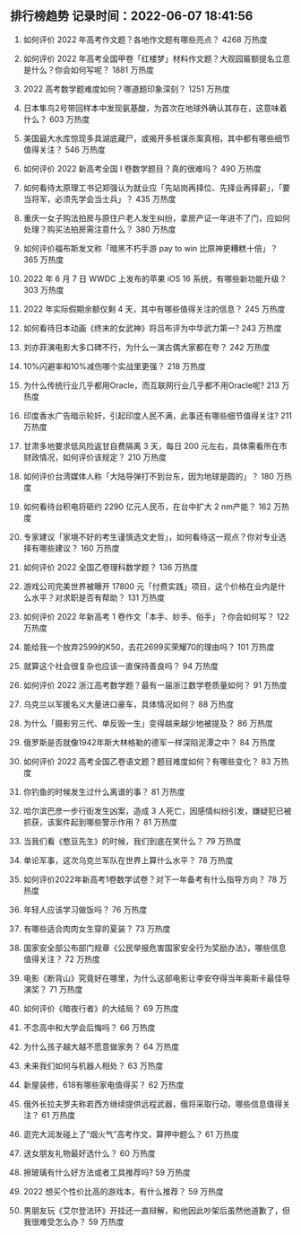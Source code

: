 
## 排行榜趋势 记录时间：2022-06-07 18:41:56
  
  1. 如何评价 2022 年高考作文题？各地作文题有哪些亮点？ 4268 万热度
    
  2. 如何评价 2022 年高考全国甲卷「红楼梦」材料作文题？大观园匾额提名立意是什么？你会如何写呢？ 1881 万热度
    
  3. 2022 高考数学题难度如何？哪道题印象深刻？ 1251 万热度
    
  4. 日本隼鸟2号带回样本中发现氨基酸，为首次在地球外确认其存在，这意味着什么？ 603 万热度
    
  5. 美国最大水库惊现多具湖底藏尸，或揭开多桩谋杀案真相，其中都有哪些细节值得关注？ 546 万热度
    
  6. 如何评价 2022 新高考全国 Ⅰ 卷数学题目？真的很难吗？ 490 万热度
    
  7. 如何看待太原理工书记郑强认为就业应「先站岗再择位、先择业再择薪」，「要当将军，必须先学会当士兵」？ 435 万热度
    
  8. 重庆一女子购法拍房与原住户老人发生纠纷，拿房产证一年进不了门，应如何处理？购买法拍房需注意什么？ 380 万热度
    
  9. 如何评价福布斯发文称「暗黑不朽手游 pay to win 比原神更糟糕十倍」？ 365 万热度
    
  10. 2022 年 6 月 7 日 WWDC 上发布的苹果 iOS 16 系统，有哪些新功能升级？ 303 万热度
    
  11. 2022 年实际假期余额仅剩 4 天，其中有哪些值得关注的信息？ 245 万热度
    
  12. 如何看待日本动画《终末的女武神》将吕布评为中华武力第一? 243 万热度
    
  13. 刘亦菲演电影大多口碑不行，为什么一演古偶大家都在夸？ 242 万热度
    
  14. 10%闪避率和10%减伤哪个实战里更强？ 218 万热度
    
  15. 为什么传统行业几乎都用Oracle，而互联网行业几乎都不用Oracle呢? 213 万热度
    
  16. 印度香水广告暗示轮奸，引起印度人民不满，此事还有哪些细节值得关注? 211 万热度
    
  17. 甘肃多地要求低风险返甘自费隔离 3 天，每日 200 元左右，具体需看所在市财政情况，如何评价该规定？ 210 万热度
    
  18. 如何评价台湾媒体人称「大陆导弹打不到台东，因为地球是圆的」？ 180 万热度
    
  19. 如何看待台积电将砸约 2290 亿元人民币，在台中扩大 2 nm产能？ 162 万热度
    
  20. 专家建议「家境不好的考生谨慎选文史哲」，如何看待这一观点？你对专业选择有哪些建议？ 160 万热度
    
  21. 如何评价 2022 全国乙卷理科数学题？ 136 万热度
    
  22. 游戏公司完美世界被曝开 17800 元「付费实践」项目，这个价格在业内是什么水平？对求职是否有帮助？ 131 万热度
    
  23. 如何评价 2022 年新高考 1 卷作文「本手、妙手、俗手」？你会如何写？ 122 万热度
    
  24. 能给我一个放弃2599的K50，去花2699买荣耀70的理由吗？ 101 万热度
    
  25. 就算这个社会很复杂也应该一直保持善良吗？ 94 万热度
    
  26. 如何评价 2022 浙江高考数学题？最有一届浙江数学卷质量如何？ 91 万热度
    
  27. 乌克兰以军援名义大量进口豪车，具体情况如何？ 88 万热度
    
  28. 为什么「摄影穷三代、单反毁一生」变得越来越少地被提及？ 86 万热度
    
  29. 俄罗斯是否就像1942年斯大林格勒的德军一样深陷泥潭之中？ 84 万热度
    
  30. 如何评价 2022 高考全国乙卷语文题？题目难度如何？有哪些变化？ 83 万热度
    
  31. 你钓鱼的时候发生过什么离谱的事？ 81 万热度
    
  32. 哈尔滨巴彦一步行街发生凶案，造成 3 人死亡，因感情纠纷引发，嫌疑犯已被抓获，该案件起到哪些警示作用？ 81 万热度
    
  33. 当我们看《憨豆先生》的时候，我们到底在笑什么？ 79 万热度
    
  34. 单论军事，这次乌克兰军队在世界上算什么水平？ 78 万热度
    
  35. 如何评价2022年新高考1卷数学试卷？对下一年备考有什么指导方向？ 78 万热度
    
  36. 年轻人应该学习做饭吗？ 76 万热度
    
  37. 有哪些适合肉肉女生穿的夏装？ 73 万热度
    
  38. 国家安全部公布部门规章《公民举报危害国家安全行为奖励办法》，哪些信息值得关注？ 72 万热度
    
  39. 电影《断背山》究竟好在哪里，为什么这部电影让李安夺得当年奥斯卡最佳导演奖？ 71 万热度
    
  40. 如何评价《暗夜行者》的大结局？ 69 万热度
    
  41. 不念高中和大学会后悔吗？ 66 万热度
    
  42. 为什么孩子越大越不愿意做家务？ 64 万热度
    
  43. 未来我们如何与机器人相处？ 63 万热度
    
  44. 新屋装修，618有哪些家电值得买？ 62 万热度
    
  45. 俄外长拉夫罗夫称若西方继续提供远程武器，俄将采取行动，哪些信息值得关注？ 61 万热度
    
  46. 逛完大润发碰上了“烟火气”高考作文，算押中题么？ 61 万热度
    
  47. 送女朋友礼物最好选什么？ 60 万热度
    
  48. 擦玻璃有什么好方法或者工具推荐吗? 59 万热度
    
  49. 2022 想买个性价比高的游戏本，有什么推荐？ 59 万热度
    
  50. 男朋友玩《艾尔登法环》开挂还一直辩解，和他因此吵架后虽然他道歉了，但我很难受怎么办？ 59 万热度
    